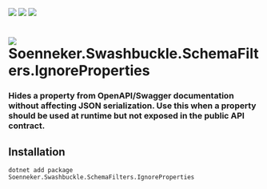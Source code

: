 ﻿[![](https://img.shields.io/nuget/v/soenneker.swashbuckle.schemafilters.ignoreproperties.svg?style=for-the-badge)](https://www.nuget.org/packages/soenneker.swashbuckle.schemafilters.ignoreproperties/)
[![](https://img.shields.io/github/actions/workflow/status/soenneker/soenneker.swashbuckle.schemafilters.ignoreproperties/publish-package.yml?style=for-the-badge)](https://github.com/soenneker/soenneker.swashbuckle.schemafilters.ignoreproperties/actions/workflows/publish-package.yml)
[![](https://img.shields.io/nuget/dt/soenneker.swashbuckle.schemafilters.ignoreproperties.svg?style=for-the-badge)](https://www.nuget.org/packages/soenneker.swashbuckle.schemafilters.ignoreproperties/)

# ![](https://user-images.githubusercontent.com/4441470/224455560-91ed3ee7-f510-4041-a8d2-3fc093025112.png) Soenneker.Swashbuckle.SchemaFilters.IgnoreProperties
### Hides a property from OpenAPI/Swagger documentation without affecting JSON serialization. Use this when a property should be used at runtime but not exposed in the public API contract.

## Installation

```
dotnet add package Soenneker.Swashbuckle.SchemaFilters.IgnoreProperties
```
